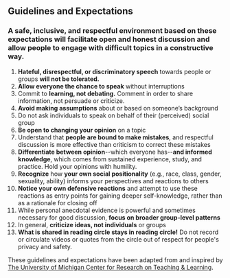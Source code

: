 ## Guidelines and Expectations
### A safe, inclusive, and respectful environment based on these expectations will facilitate open and honest discussion and allow people to engage with difficult topics in a constructive way.

1. **Hateful, disrespectful, or discriminatory speech** towards people or groups **will not be tolerated.**
2. **Allow everyone the chance to speak** without interruptions
3. Commit to **learning, not debating.** Comment in order to share information, not persuade or criticize.
4. **Avoid making assumptions** about or based on someone’s background
5. Do not ask individuals to speak on behalf of their (perceived) social group
6. **Be open to changing your opinion** on a topic
7. Understand that **people are bound to make mistakes**, and respectful discussion is more effective than criticism to correct these mistakes
8. **Differentiate between opinion**--which everyone has--**and informed knowledge**, which comes from sustained experience, study, and practice. Hold your opinions with humility.
9. **Recognize** how **your own social positionality** (e.g., race, class, gender, sexuality, ability) informs your perspectives and reactions to others
10. **Notice your own defensive reactions** and attempt to use these reactions as entry points for gaining deeper self-knowledge, rather than as a rationale for closing off
11. While personal anecdotal evidence is powerful and sometimes necessary for good discussion, **focus on broader group-level patterns**
12. In general, **criticize ideas, not individuals** or groups
13. **What is shared in reading circle stays in reading circle!** Do not record or circulate videos or quotes from the circle out of respect for people's privacy and safety.

These guidelines and expectations have been adapted from and inspired by [The University of Michigan Center for Research on Teaching & Learning](http://crlt.umich.edu/examples-discussion-guidelines). 
